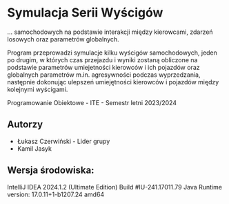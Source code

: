 # Symulacja Serii Wyścigów
... samochodowych na podstawie interakcji między kierowcami, zdarzeń losowych oraz parametrów globalnych.

Program przeprowadzi symulacje kilku wyścigów samochodowych, jeden po drugim, w których czas przejazdu i wyniki zostaną obliczone na podstawie parametrów umiejetności kierowców i ich pojazdów oraz globalnych parametrów m.in. agresywności podczas wyprzedzania, następnie dokonując ulepszeń umiejętności kierowców i pojazdów między kolejnymi wyścigami.



Programowanie Obiektowe - ITE - Semestr letni 2023/2024

## Autorzy

- Łukasz Czerwiński - Lider grupy
- Kamil Jasyk


## Wersja środowiska:
IntelliJ IDEA 2024.1.2 (Ultimate Edition)
Build #IU-241.17011.79
Java Runtime version: 17.0.11+1-b1207.24 amd64
